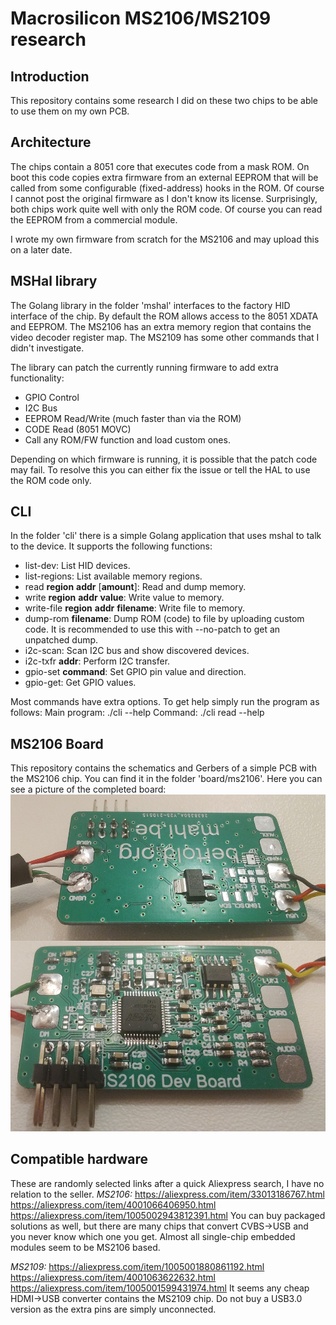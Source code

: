 # Macrosilicon MS2106/MS2109 research
## Introduction
This repository contains some research I did on these two chips to be able to use them on my own PCB.

## Architecture
The chips contain a 8051 core that executes code from a mask ROM. On boot this code copies extra firmware from an external EEPROM that will be called from some configurable (fixed-address) hooks in the ROM.
Of course I cannot post the original firmware as I don't know its license. Surprisingly, both chips work quite well with only the ROM code. Of course you can read the EEPROM from a commercial module.

I wrote my own firmware from scratch for the MS2106 and may upload this on a later date.

## MSHal library
The Golang library in the folder 'mshal' interfaces to the factory HID interface of the chip. By default the ROM allows access to the 8051 XDATA and EEPROM. The MS2106 has an extra memory region that contains the video decoder register map. The MS2109 has some other commands that I didn't investigate.

The library can patch the currently running firmware to add extra functionality:

 - GPIO Control
 - I2C Bus
 - EEPROM Read/Write (much faster than via the ROM)
 - CODE Read (8051 MOVC)
 - Call any ROM/FW function and load custom ones.
 
Depending on which firmware is running, it is possible that the patch code may fail. To resolve this you can either fix the issue or tell the HAL to use the ROM code only.

## CLI
In the folder 'cli' there is a simple Golang application that uses mshal to talk to the device. It supports the following functions:

- list-dev: List HID devices.
- list-regions: List available memory regions.
-  read **region** **addr** [**amount**]: Read and dump memory.
-  write **region** **addr** **value**: Write value to memory.
- write-file **region** **addr** **filename**: Write file to memory.
-  dump-rom **filename**: Dump ROM (code) to file by uploading custom code. It is recommended to use this with --no-patch to get an unpatched dump.
- i2c-scan: Scan I2C bus and show discovered devices.
-  i2c-txfr **addr**: Perform I2C transfer.
- gpio-set **command**: Set GPIO pin value and direction.
- gpio-get: Get GPIO values.

Most commands have extra options. To get help simply run the program as follows:
Main program: ./cli --help
Command: ./cli read --help

## MS2106 Board

This repository contains the schematics and Gerbers of a simple PCB with the MS2106 chip. You can find it in the folder 'board/ms2106'. Here you can see a picture of the completed board:
![MS2106 Dev Board](https://raw.githubusercontent.com/BertoldVdb/ms-tools/main/board/ms2106/Image.jpg)

## Compatible hardware
These are randomly selected links after a quick Aliexpress search, I have no relation to the seller.
*MS2106:*
https://aliexpress.com/item/33013186767.html
https://aliexpress.com/item/4001066406950.html
https://aliexpress.com/item/1005002943812391.html
You can buy packaged solutions as well, but there are many chips that convert CVBS->USB and you never know which one you get. Almost all single-chip embedded modules seem to be MS2106 based.

*MS2109:*
https://aliexpress.com/item/1005001880861192.html
https://aliexpress.com/item/4001063622632.html
https://aliexpress.com/item/1005001599431974.html
It seems any cheap HDMI->USB converter contains the MS2109 chip. Do not buy a USB3.0 version as the extra pins are simply unconnected.


